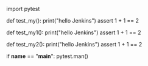 import pytest

def test_my():
    print("hello Jenkins")
    assert 1 + 1 == 2

def test_my1():
    print("hello Jenkins")
    assert 1 + 1 == 2

def test_my2():
    print("hello Jenkins")
    assert 1 + 1 == 2

if __name__ == "__main__":
    pytest.man()
